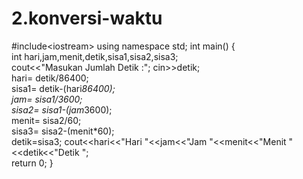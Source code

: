 # 2.konversi-waktu
#include&lt;iostream>
using namespace std; 
int main() {     
int hari,jam,menit,detik,sisa1,sisa2,sisa3;      
cout&lt;&lt;"Masukan Jumlah Detik :";     cin>>detik;      
hari= detik/86400;    
sisa1= detik-(hari*86400);    
jam= sisa1/3600;    
sisa2= sisa1-(jam*3600);  
menit= sisa2/60;    
sisa3= sisa2-(menit*60);   
detik=sisa3;      cout&lt;&lt;hari&lt;&lt;"Hari "&lt;&lt;jam&lt;&lt;"Jam "&lt;&lt;menit&lt;&lt;"Menit "&lt;&lt;detik&lt;&lt;"Detik ";    
return 0;     }
